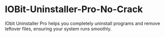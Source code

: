 # IOBit-Uninstaller-Pro-No-Crack
IObit Uninstaller Pro helps you completely uninstall programs and remove leftover files, ensuring your system runs smoothly.
